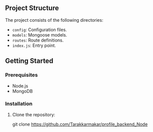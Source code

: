 
## Project Structure

The project consists of the following directories:

- `config`: Configuration files.
- `models`: Mongoose models.
- `routes`: Route definitions.
- `index.js`: Entry point.

## Getting Started

### Prerequisites

- Node.js
- MongoDB

### Installation

1. Clone the repository:

   git clone https://github.com/Tarakkarmakar/profile_backend_Node
